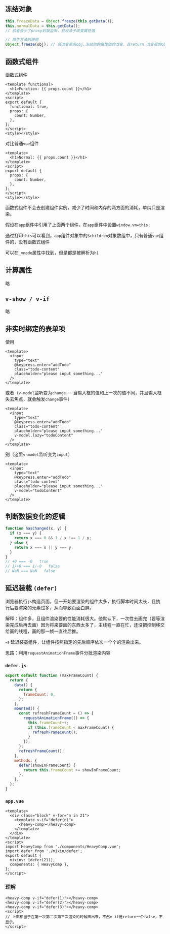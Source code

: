 ## 冻结对象

```js
this.freezeData = Object.freeze(this.getData());
this.normalData = this.getData();
// 前者会少了proxy封装监听，且没法子改变属性值

// 原生方法的使用
Object.freeze(obj); // 会改变原先obj,冻结他的属性值的改变，且return 改变后的obj
```

## 函数式组件

函数式组件

```vue
<template functional>
  <h1>Function: {{ props.count }}</h1>
</template>
<script>
export default {
  functional: true,
  props: {
    count: Number,
  },
};
</script>
<style></style>
```

对比普通`vue`组件

```vue
<template>
  <h1>Normal: {{ props.count }}</h1>
</template>
<script>
export default {
  props: {
    count: Number,
  },
};
</script>
<style></style>
```

函数式组件不会去创建组件实例，减少了时间和内存的两方面的消耗，单纯只是渲染。

假设在`app`组件中引用了上面两个组件，在`app`组件中设置`window.vm=this;`

通过打印`this`可以看到，`app`组件对象中的`$children`对象数组中，只有普通`vue`组件的，没有函数式组件

可以在`_vnode`属性中找到，但是都是被解析为`h1`

## 计算属性

略

## `v-show / v-if`

略

## 非实时绑定的表单项

使用

```vue
<template>
  <input
    type="text"
    @keypress.enter="addTodo"
    class="todo-content"
    placeholder="please input something..."
  />
</template>
```

或者（`v-model`监听变为`change`--- 当输入框的值和上一次的值不同，并且输入框失去焦点，就会触发`change`事件）

```vue
<template>
  <input
    type="text"
    @keypress.enter="addTodo"
    class="todo-content"
    placeholder="please input something..."
    v-model.lazy="todoContent"
  />
</template>
```

别（这里`v-model`监听变为`input`）

```vue
<template>
  <input
    type="text"
    @keypress.enter="addTodo"
    class="todo-content"
    placeholder="please input something..."
    v-model="todoContent"
  />
</template>
```

## 判断数据变化的逻辑

```js
function hasChanged(x, y) {
  if (x === y) {
    return x === 0 && 1 / x !== 1 / y;
  } else {
    return x === x || y === y;
  }
}
// +0 === -0   true
// 1/+0 === 1/-0   false
// NaN === NaN   false
```

## 延迟装载 `(defer)`

浏览器执行`js`构造页面，但一开始要渲染的组件太多，执行脚本时间太长，且执行后要渲染的元素过多，从而导致页面白屏。

解释：组件多，且组件渲染要的性能消耗很大。他默认下，一次性去画完（要等渲染完成后再去画）因为将来要画的东西太多了，主线程一直在忙，还没把控制移交给画的线程，画的那一帧一直往后推。

`=》` 延迟装载组件，让组件按照指定的先后顺序依次一个个的渲染出来。

思路：利用`requestAnimationFrame`事件分批渲染内容

### `defer.js`

```js
export default function (maxFrameCount) {
  return {
    data() {
      return {
        frameCount: 0,
      };
    },
    mounted() {
      const refreshFrameCount = () => {
        requestAnimationFrame(() => {
          this.frameCount++;
          if (this.frameCount < maxFrameCount) {
            refreshFrameCount();
          }
        });
      };
      refreshFrameCount();
    },
    methods: {
      defer(showInFrameCount) {
        return this.frameCount >= showInFrameCount;
      },
    },
  };
}
```

### `app.vue`

```vue
<template>
  <div class="block" v-for="n in 21">
    <template v-if="defer(n)">
      <heavy-comp></heavy-comp>
    </template>
  </div>
</template>
<script>
import HeavyComp from './components/HeavyComp.vue';
import defer from './mixin/defer';
export default {
  mixins: [defer(21)],
  components: { HeavyComp },
};
</script>
```

### 理解

```vue
<heavy-comp v-if="defer(1)"></heavy-comp>
<heavy-comp v-if="defer(2)"></heavy-comp>
<heavy-comp v-if="defer(3)"></heavy-comp>
<script>
// 上面相当于在第一次第二次第三次渲染的时候画出来，不然v-if是return一个false，不显示。
</script>
```
